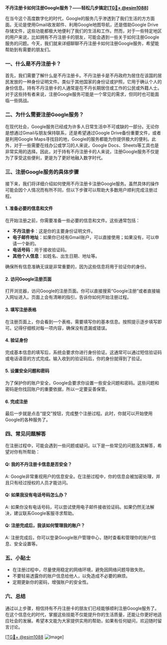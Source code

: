 **不丹注册卡如何注册Google服务？——轻松几步搞定[[TG💪+ @esim1088](https://t.me/s/esim1088)]**

在当今这个高度数字化的时代，Google的服务几乎渗透到了我们生活的方方面面。无论是使用Gmail收发邮件、利用Google地图导航，还是借助Google Drive存储文件，这些功能都极大地便利了我们的生活和工作。然而，对于一些特定地区的用户来说，比如拥有不丹注册卡的朋友，可能会遇到一些关于如何注册Google服务的问题。今天，我们就来详细聊聊不丹注册卡如何注册Google服务，希望能帮助到有需要的朋友们。

### 一、什么是不丹注册卡？

首先，我们需要了解什么是不丹注册卡。不丹注册卡是不丹政府为居住在该国的居民发放的一种身份证明文件。类似于其他国家的身份证或护照，它用于确认个人的身份信息。持有不丹注册卡的人通常是在不丹长期居住或工作的公民或外籍人士。对于这些持有者来说，注册Google服务可能是一个常见的需求，但同时也可能面临一些挑战。

### 二、为什么需要注册Google服务？

在现代社会，Google服务已经成为许多人日常生活中不可或缺的一部分。无论你是想通过Gmail与朋友保持联系，还是希望通过Google Drive备份重要文件，或者是利用Google Maps寻找目的地，Google的服务都能为你提供极大的便利。此外，对于一些需要在线办公或学习的人来说，Google Docs、Sheets等工具也是非常实用的选择。因此，对于持有不丹注册卡的人来说，注册Google服务不仅是为了享受这些便利，更是为了更好地融入数字时代。

### 三、注册Google服务的具体步骤

接下来，我们将详细介绍如何使用不丹注册卡注册Google服务。虽然具体的操作可能会因个人情况而有所不同，但以下步骤可以帮助大多数用户顺利完成注册过程。

#### 1. 准备必要的信息和文件

在开始注册之前，你需要准备一些必要的信息和文件。这些通常包括：
- **不丹注册卡**：这是你的主要身份证明文件。
- **电子邮件地址**：如果你已经有Gmail账户，可以直接使用；如果没有，可以申请一个新的。
- **电话号码**：用于接收验证码。
- **其他个人信息**：如姓名、出生日期、地址等。

确保所有信息准确无误是非常重要的，因为这些信息将用于验证你的身份。

#### 2. 访问Google注册页面

打开浏览器，访问Google的注册页面。你可以直接搜索“Google注册”或者直接输入网址进入。页面上会有清晰的指引，告诉你如何开始注册过程。

#### 3. 填写注册表格

在注册页面上，你会看到一个表格，需要填写你的基本信息。按照提示逐步填写即可。记得仔细核对每一项内容，确保没有遗漏或错误。

#### 4. 验证身份

完成基本信息的填写后，系统会要求你进行身份验证。这通常可以通过短信验证码或电话语音的方式完成。输入收到的验证码后，你的身份就得到了验证。

#### 5. 设置安全问题和密码

为了保护你的账户安全，Google会要求你设置一些安全问题和密码。这些问题和密码是你找回账户的重要依据，所以一定要妥善保管。

#### 6. 完成注册

最后一步就是点击“提交”按钮，完成整个注册过程。此时，你就可以开始使用Google的各种服务了。

### 四、常见问题解答

在注册过程中，可能会遇到一些问题或疑问。以下是一些常见的问题及其解答，希望对你有所帮助：

#### Q: 我的不丹注册卡信息是否安全？
A: Google非常重视用户的信息安全。在注册过程中，你的信息会被加密处理，并且只有经过授权的人员才能访问。

#### Q: 如果我没有电话号码怎么办？
A: 如果你没有电话号码，可以尝试使用电子邮件接收验证码。如果仍然无法解决，建议联系Google客服寻求帮助。

#### Q: 注册完成后，我该如何管理我的账户？
A: 注册完成后，你可以登录Google账户管理中心，随时查看和管理你的账户信息、安全设置等。

### 五、小贴士

- 在注册过程中，尽量使用稳定的网络环境，避免因网络问题导致失败。
- 不要轻易透露你的账户信息给他人，以免造成不必要的麻烦。
- 定期更新你的密码，增强账户的安全性。

### 六、总结

通过以上步骤，相信持有不丹注册卡的朋友们已经能够顺利注册Google服务了。在这个信息化的时代，掌握这些技能不仅能提升你的生活质量，还能让你更好地适应社会的发展。希望本文能为大家提供实用的帮助，如果有任何疑问，欢迎随时留言讨论。

[[TG💪+ @esim1088](https://t.me/s/esim1088) ![Image](https://i.postimg.cc/4NQfJmqS/Snipaste-2025-05-13-00-14-12.png)]
